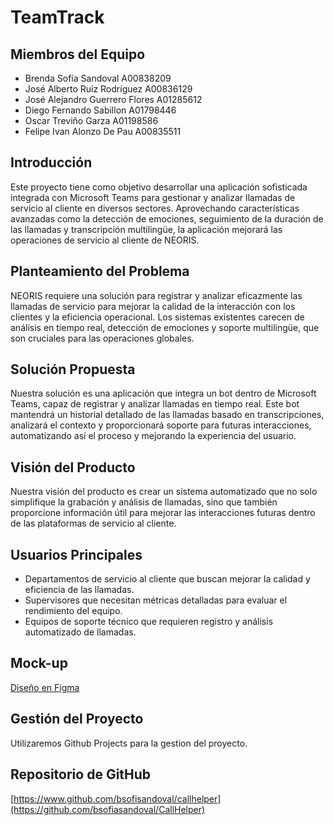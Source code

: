 # TeamTrack

## Miembros del Equipo
- Brenda Sofía Sandoval A00838209
- José Alberto Ruiz Rodríguez A00836129
- José Alejandro Guerrero Flores A01285612
- Diego Fernando Sabillon A01798446
- Oscar Treviño Garza A01198586
- Felipe Ivan Alonzo De Pau A00835511

## Introducción
Este proyecto tiene como objetivo desarrollar una aplicación sofisticada integrada con Microsoft Teams para gestionar y analizar llamadas de servicio al cliente en diversos sectores. Aprovechando características avanzadas como la detección de emociones, seguimiento de la duración de las llamadas y transcripción multilingüe, la aplicación mejorará las operaciones de servicio al cliente de NEORIS.

## Planteamiento del Problema
NEORIS requiere una solución para registrar y analizar eficazmente las llamadas de servicio para mejorar la calidad de la interacción con los clientes y la eficiencia operacional. Los sistemas existentes carecen de análisis en tiempo real, detección de emociones y soporte multilingüe, que son cruciales para las operaciones globales.

## Solución Propuesta
Nuestra solución es una aplicación que integra un bot dentro de Microsoft Teams, capaz de registrar y analizar llamadas en tiempo real. Este bot mantendrá un historial detallado de las llamadas basado en transcripciones, analizará el contexto y proporcionará soporte para futuras interacciones, automatizando así el proceso y mejorando la experiencia del usuario.

## Visión del Producto
Nuestra visión del producto es crear un sistema automatizado que no solo simplifique la grabación y análisis de llamadas, sino que también proporcione información útil para mejorar las interacciones futuras dentro de las plataformas de servicio al cliente.

## Usuarios Principales
- Departamentos de servicio al cliente que buscan mejorar la calidad y eficiencia de las llamadas.
- Supervisores que necesitan métricas detalladas para evaluar el rendimiento del equipo.
- Equipos de soporte técnico que requieren registro y análisis automatizado de llamadas.

## Mock-up
[Diseño en Figma](https://www.figma.com/design/kKWjB7TAC8STF4F4HZM7RH/Neoris-Call-Helper?node-id=0-1&t=oWlYBdMw4UU8nhZl-1)

## Gestión del Proyecto
Utilizaremos Github Projects para la gestion del proyecto.

## Repositorio de GitHub
[https://www.github.com/bsofisandoval/callhelper](https://github.com/bsofiasandoval/CallHelper)

